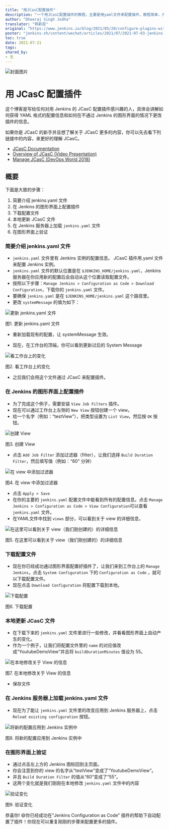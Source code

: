 ```yaml
---
title: "用JCasC配置插件"
description: "一个用JCasC配置插件的教程，主要是用yaml文件来配置插件，教程简单，大致分为六个步骤。"
author: "Dheeraj Singh Jodha"
translator: "蒋新蕊"
original: "https://www.jenkins.io/blog/2021/05/20/configure-plugins-with-jcasc/"
poster: "jenkins-zh/content/wechat/articles/2021/07/2021-07-03-jenkins-JCasC-tutorial-translation/JCasC-logo.jpg"
toc: true
date: 2021-07-21
tags:
shared_by:
- 无
---
```


![封面图片](https://repository-images.githubusercontent.com/107676801/2c522780-b1fb-11e9-8f83-f7009988212e)

# 用 JCasC 配置插件

这个博客是写给任何对用 Jenkins 的 JCasC 配置插件感兴趣的人，具体会讲解如何获得 YAML 格式的配置信息和如何在不通过 Jenkins 的图形界面的情况下更改插件的信息。

如果你是 JCasC 的新手并且想了解关于 JCasC 更多的内容，你可以先去看下列链接中的内容，来更好的理解 JCasC。

- [JCasC Documentation](https://plugins.jenkins.io/configuration-as-code/)
- [Overview of JCasC (Video Presentation)](https://www.youtube.com/watch?v=wTzljM-EDjI)
- [Manage JCasC (DevOps World 2018)](https://www.youtube.com/watch?v=47D3H1BZi4o)

## 概要

下面是大致的步骤：

1. 简要介绍 jenkins.yaml 文件
2. 在 Jenkins 的图形界面上配置插件
3. 下载配置文件
4. 本地更新 JCasC 文件
5. 在 Jenkins 服务器上加载 `jenkins.yaml` 文件
6. 在图形界面上验证

### 简要介绍 jenkins.yaml 文件

* `jenkins.yaml` 文件里有 Jenkins 实例的配置信息。 JCasC 插件用.yaml 文件来配置 Jenkins 实例。
* `jenkins.yaml` 文件的默认位置是在 `$JENKINS_HOME/jenkins.yaml`，Jenkins 服务器在你应用新的配置后会自动从这个位置读取配置文件。
* 按照以下步骤：`Manage Jenkins > Configuration as Code > Download Configuration`，下载你的 `jenkins.yaml` 文件。
* 要确保 `jenkins.yaml` 是在 `$JENKINS_HOME/jenkins.yaml` 这个路径里。
* 更改 `systemMessage` 的值为如下：

![更新 jenkins.yaml 文件](2021-07-03-jenkins-JCasC-tutorial-translation/updating-the-jenkins-file.png)

图1. 更新 jenkins.yaml 文件

* 重新加载现有的配置，让 systemMessage 生效。

* 现在，在工作台的顶端，你可以看到更新过后的 System Message

![看工作台上的变化](2021-07-03-jenkins-JCasC-tutorial-translation/viewing-changes-in-jenkins-file.png)

图2. 看工作台上的变化

* 之后我们会用这个文件通过 JCasC 来配置插件。

### 在 Jenkins 的图形界面上配置插件

* 为了完成这个例子，需要安装 `View Job Filters` 插件。
* 现在可以通过工作台上左侧的 `New View` 按钮创建一个 view。
* 给一个名字（例如：“testView”），把类型设置为 `List View`，然后按 `OK` 按钮。

![创建 View](2021-07-03-jenkins-JCasC-tutorial-translation/naming-the-view.png)

图3. 创建 View

* 点击 `Add Job Filter` 添加过滤器（filter），让我们选择 `Build Duration Filter`，然后填写值（例如：“60” 分钟）

![在 view 中添加过滤器](2021-07-03-jenkins-JCasC-tutorial-translation/add-filters-to-view.png)

图4. 在 view 中添加过滤器

* 点击 `Apply > Save`
* 在你的主要的 `jenkins.yaml` 配置文件中能看到所有的配置信息。点击 `Manage Jenkins > Configuration as Code > View Configuration`可以查看 `jenkins.yaml` 文件。
* 在YAML文件中找到 `views` 部分，可以看到关于 view 的详细信息，

![在这里可以看到关于 view（我们刚创建的）的详细信息](2021-07-03-jenkins-JCasC-tutorial-translation/yaml-file-on-jenkins-ui.png)

图5. 在这里可以看到关于 view（我们刚创建的）的详细信息

### 下载配置文件

* 现在你已经成功通过图形界面配置好插件了，让我们来到工作台上的 `Manage Jenkins`，点击 `System Configuration` 下的 `Configuration as Code` ，就可以下载配置文件。
* 现在点击 `Download Configuration` 将配置下载到本地。

![下载配置](2021-07-03-jenkins-JCasC-tutorial-translation/download-config-button.png)

图6. 下载配置

### 本地更新 JCasC 文件

* 在下载下来的 `jenkins.yaml` 文件里进行一些修改，并看看图形界面上自动产生的变化。
* 作为一个例子，让我们将配置文件里的 `name` 的对应值改成“YoutubeDemoView”并且将 `buildDurationMinutes` 值设为 55。

![在本地修改关于 View 的信息](2021-07-03-jenkins-JCasC-tutorial-translation/yaml-file-on-local-text-editor.png)

图7. 在本地修改关于 View 的信息

* 保存文件

### 在 Jenkins 服务器上加载 jenkins.yaml 文件

* 现在为了能让 `jenkins.yaml` 文件里的改变应用到 Jenkins 服务器上，点击 `Reload existing configuration` 按钮。

![将新的配置应用到 Jenkins 实例中](2021-07-03-jenkins-JCasC-tutorial-translation/apply-new-config.png)

图8. 将新的配置应用到 Jenkins 实例中

### 在图形界面上验证

* 通过点击左上方的 Jenkins 图标回到主页面。
* 你会注意到你的 view 的名字从“testView”变成了“YoutubeDemoView”。
* 并且 `Build Duration Filter` 的值从“60”变成了“55”。
* 这两个变化就是我们刚刚在本地修改 `jenkins.yaml` 文件中的内容

![验证变化](2021-07-03-jenkins-JCasC-tutorial-translation/view-final-changes.png)

图9. 验证变化

恭喜你! :smile:你已经成功在“Jenkins Configuration as Code” 插件的帮助下自动配置了插件！你现在可以重复刚刚的步骤来配置更多的插件。

